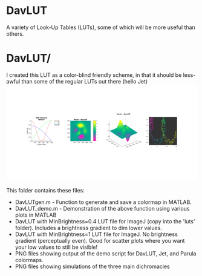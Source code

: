 # DavLUT
A variety of Look-Up Tables (LUTs), some of which will be more useful than others.

# DavLUT/
I created this LUT as a color-blind friendly scheme, in that it should be less-awful than some of the regular LUTs out there (hello Jet)
![DavLUT with MinBrightness=1](DavLUT/DavLUT(MinBrightness=1).png?raw=true "DavLUT with MinBrightness=1")

This folder contains these files:
  - DavLUTgen.m - Function to generate and save a colormap in MATLAB.
  - DavLUT_demo.m - Demonstration of the above function using various plots in MATLAB
  - DavLUT with MinBrightness=0.4 LUT file for ImageJ (copy into the 'luts' folder). Includes a brightness gradient to dim lower values.
  - DavLUT with MinBrightness=1 LUT file for ImageJ. No brightness gradient (perceptually even). Good for scatter plots where you want your low values to still be visible!
  - PNG files showing output of the demo script for DavLUT, Jet, and Parula colormaps.
  - PNG files showing simulations of the three main dichromacies

